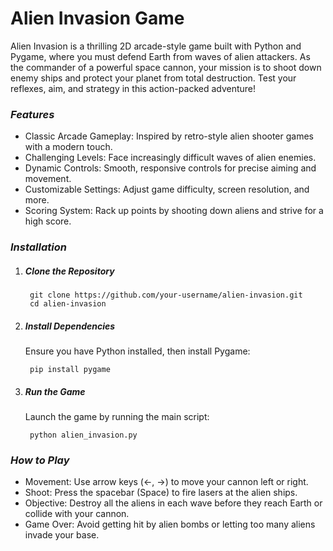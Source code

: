 # Alien Invasion Game
Alien Invasion is a thrilling 2D arcade-style game built with Python and Pygame, where you must defend Earth from waves of alien attackers. As the commander of a powerful space cannon, your mission is to shoot down enemy ships and protect your planet from total destruction. Test your reflexes, aim, and strategy in this action-packed adventure!

### ***Features***
- Classic Arcade Gameplay: Inspired by retro-style alien shooter games with a modern touch.
- Challenging Levels: Face increasingly difficult waves of alien enemies.
- Dynamic Controls: Smooth, responsive controls for precise aiming and movement.
- Customizable Settings: Adjust game difficulty, screen resolution, and more.
- Scoring System: Rack up points by shooting down aliens and strive for a high score.

### ***Installation***
1. ##### Clone the Repository
   
        git clone https://github.com/your-username/alien-invasion.git
        cd alien-invasion
 
2. ##### Install Dependencies
    Ensure you have Python installed, then install Pygame:

        pip install pygame
3. ##### Run the Game
    Launch the game by running the main script:
   
        python alien_invasion.py
### ***How to Play***
- Movement: Use arrow keys (←, →) to move your cannon left or right.
- Shoot: Press the spacebar (Space) to fire lasers at the alien ships.
- Objective: Destroy all the aliens in each wave before they reach Earth or collide with your cannon.
- Game Over: Avoid getting hit by alien bombs or letting too many aliens invade your base.
